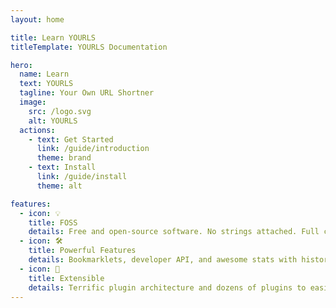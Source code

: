 ```yaml
---
layout: home

title: Learn YOURLS
titleTemplate: YOURLS Documentation

hero:
  name: Learn
  text: YOURLS
  tagline: Your Own URL Shortner
  image:
    src: /logo.svg
    alt: YOURLS
  actions:
    - text: Get Started
      link: /guide/introduction
      theme: brand
    - text: Install
      link: /guide/install
      theme: alt

features:
  - icon: 💡
    title: FOSS
    details: Free and open-source software. No strings attached. Full control over your data, on your own domain.
  - icon: 🛠️
    title: Powerful Features
    details: Bookmarklets, developer API, and awesome stats with historical click reports, referrers tracking and visitors geo-location.
  - icon: 🔩
    title: Extensible
    details: Terrific plugin architecture and dozens of plugins to easily implement new features. Make YOURLS work exactly the way you need. Endless possibilities.
---
```

